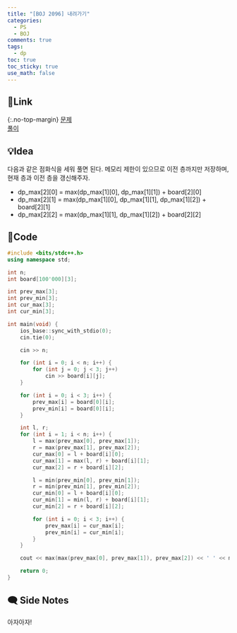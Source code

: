 ```yaml
---
title: "[BOJ 2096] 내려가기"
categories:
  - PS
  - BOJ
comments: true
tags:
  - dp
toc: true
toc_sticky: true
use_math: false
---
```

## 🔗Link
{:.no-top-margin}
[문제](https://boj.kr/2096)  
[풀이](https://github.com/La-Coruna/PS/blob/main/baekjoon/2096.cpp)  
## 💡Idea
다음과 같은 점화식을 세워 풀면 된다. 메모리 제한이 있으므로 이전 층까지만 저장하며, 현재 층과 이전 층을 갱신해주자.

- dp_max[2][0] = max(dp_max[1][0], dp_max[1][1]) + board[2][0]  
- dp_max[2][1] = max(dp_max[1][0], dp_max[1][1], dp_max[1][2]) + board[2][1]  
- dp_max[2][2] = max(dp_max[1][1], dp_max[1][2]) + board[2][2]  

## 🔑Code
```c++
#include <bits/stdc++.h>
using namespace std;

int n;
int board[100'000][3];

int prev_max[3];
int prev_min[3];
int cur_max[3];
int cur_min[3];

int main(void) {
	ios_base::sync_with_stdio(0);
	cin.tie(0);

	cin >> n;

	for (int i = 0; i < n; i++) {
		for (int j = 0; j < 3; j++)
			cin >> board[i][j];
	}

	for (int i = 0; i < 3; i++) {
		prev_max[i] = board[0][i];
		prev_min[i] = board[0][i];
	}

	int l, r;
	for (int i = 1; i < n; i++) {
		l = max(prev_max[0], prev_max[1]);
		r = max(prev_max[1], prev_max[2]);
		cur_max[0] = l + board[i][0];
		cur_max[1] = max(l, r) + board[i][1];
		cur_max[2] = r + board[i][2];

		l = min(prev_min[0], prev_min[1]);
		r = min(prev_min[1], prev_min[2]);
		cur_min[0] = l + board[i][0];
		cur_min[1] = min(l, r) + board[i][1];
		cur_min[2] = r + board[i][2];

		for (int i = 0; i < 3; i++) {
			prev_max[i] = cur_max[i];
			prev_min[i] = cur_min[i];
		}
	}

	cout << max(max(prev_max[0], prev_max[1]), prev_max[2]) << ' ' << min(min(prev_min[0], prev_min[1]), prev_min[2]);

	return 0;
}
```

## 🗨️ Side Notes
 아자아자!